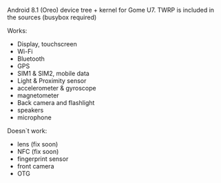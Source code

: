 Android 8.1 (Oreo) device tree + kernel for Gome U7. TWRP is included in the sources (busybox required)

Works:
  - Display, touchscreen
  - Wi-Fi
  - Bluetooth
  - GPS
  - SIM1 & SIM2, mobile data
  - Light & Proximity sensor
  - accelerometer & gyroscope
  - magnetometer
  - Back camera and flashlight
  - speakers
  - microphone
  
Doesn`t work:
  - lens (fix soon)
  - NFC (fix soon)
  - fingerprint sensor
  - front camera
  - OTG
